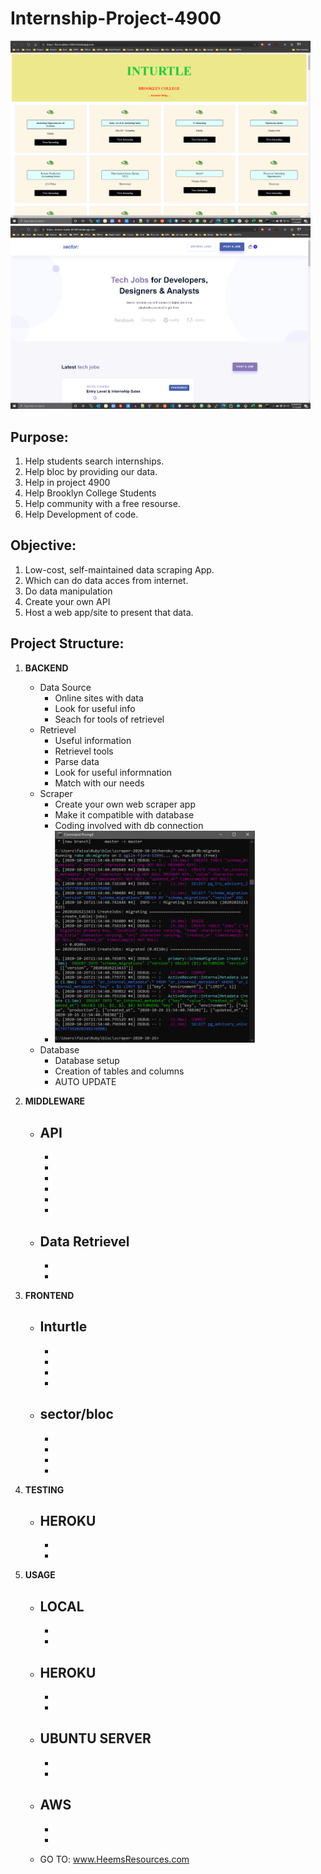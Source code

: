 # Internship-Project-4900

<img src = "screenshots/heroku-turtle-final-3.png" width=480>        <img src = "screenshots/heroku-sector-final-2.png" width=480>
## Purpose:

1. Help students search internships.
2. Help bloc by providing our data.
3. Help in project 4900
4. Help Brooklyn College Students
5. Help community with a free resourse.
6. Help Development of code.

## Objective:

1. Low-cost, self-maintained data scraping App.
2. Which can do data acces from internet.
3. Do data manipulation
4. Create your own API
4. Host a web app/site to present that data.

## Project Structure:

1. **BACKEND** 
   - Data Source
     - Online sites with data
     - Look for useful info
     - Seach for tools of retrievel
   - Retrievel
     - Useful information
     - Retrievel tools
     - Parse data
     - Look for useful informnation
     - Match with our needs
   - Scraper
     - Create your own web scraper app
     - Make it compatible with database
     - Coding involved with db connection
     - <img src = "screenshots/sc.png" width=320>
   - Database
     - Database setup
     - Creation of tables and columns
     - AUTO UPDATE
2. **MIDDLEWARE**
   - API
     - 
     -   
     -   
     -   
     -   
     -   
     -   
   - Data Retrievel
      - 
      - 
      - 
        
3. **FRONTEND**
   - Inturtle
      - 
      - 
      - 
      - 
      - 
   - sector/bloc
      - 
      - 
      - 
      - 
      - 

4. **TESTING**
   - HEROKU
      - 
      - 
      - 

5. **USAGE**

   - LOCAL
      - 
      - 
      - 
   - HEROKU
      - 
      - 
      - 
   - UBUNTU SERVER
      - 
      - 
      - 
   - AWS 
      - 
      - 
      - 


   - GO TO: www.HeemsResources.com
